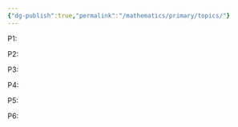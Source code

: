```yaml
---
{"dg-publish":true,"permalink":"/mathematics/primary/topics/"}
---
```


P1:

P2:

P3:

P4:

P5:

P6: